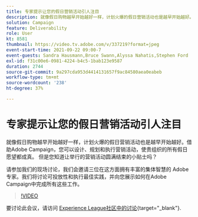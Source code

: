 ```yaml
---
title: 专家提示让您的假日营销活动引人注目
description: 就像假日购物越早开始越好一样，计划火爆的假日营销活动也是越早开始越好。借助Adobe Campaign，您可以设计、规划和执行营销活动，使贵组织的所有假日愿望都成真。 但是您知道让举行的营销活动圆满结束的小贴士吗？ 请参加我们的现场讨论，我们会邀请三位在这方面拥有丰富的集体智慧的 Adobe 专家。我们将讨论可投放性和执行最佳实践，并向您展示如何在Adobe Campaign中完成所有这些工作。
solution: Campaign
feature: Deliverability
role: User
kt: 8581
thumbnail: https://video.tv.adobe.com/v/337219?format=jpeg
event-start-time: 2021-09-22 09:00-7
event-guests: Sandra Hausmann,Bruce Swann,Alyssa Nahatis,Stephen Ford
exl-id: f31c00e6-0981-4224-b4c5-1bab123e9587
duration: 2744
source-git-commit: 9a297cda953d4414131657f9ac84580aea0eabeb
workflow-type: tm+mt
source-wordcount: '238'
ht-degree: 37%

---
```


# 专家提示让您的假日营销活动引人注目

就像假日购物越早开始越好一样，计划火爆的假日营销活动也是越早开始越好。借助Adobe Campaign，您可以设计、规划和执行营销活动，使贵组织的所有假日愿望都成真。 但是您知道让举行的营销活动圆满结束的小贴士吗？

请参加我们的现场讨论，我们会邀请三位在这方面拥有丰富的集体智慧的 Adobe 专家。我们将讨论可投放性和执行最佳实践，并向您展示如何在Adobe Campaign中完成所有这些工作。

>[!VIDEO](https://video.tv.adobe.com/v/337219/?quality=12&learn=on)

要讨论此会议，请访问 [Experience League社区中的讨论](https://experienceleaguecommunities.adobe.com/t5/adobe-campaign-classic/questions-and-discussion-for-experience-league-live-ep-3-expert/td-p/425205){target="_blank"}.
